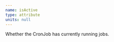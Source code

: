 ```yaml
---
name: isActive
type: attribute
units: null
---
```


Whether the CronJob has currently running jobs.
